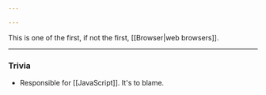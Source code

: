 ```yaml
---

---
```

This is one of the first, if not the first, [[Browser|web browsers]].

---

### Trivia

- Responsible for [[JavaScript]]. It's to blame.